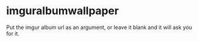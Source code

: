 # imguralbumwallpaper

Put the imgur album url as an argument, or leave it blank and it will ask you for it.
